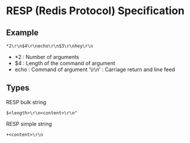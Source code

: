 # RESP (Redis Protocol) Specification

## Example
```shell
*2\r\n$4\r\necho\r\n$3\r\nhey\r\n
```
- *2 : Number of arguments
- $4 : Length of the command of argument
- echo : Command of argument
'\r\n' : Carriage return and line feed

## Types
RESP bulk string
```shell
$<length>\r\n<content>\r\n"
```
RESP simple string
```shell
+<content>\r\n
```
